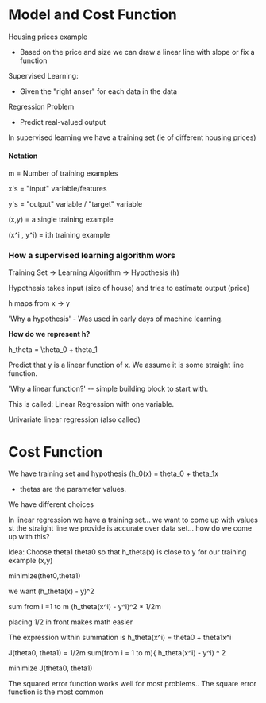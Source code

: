 # Model and Cost Function

Housing prices example

- Based on the price and size we can draw a linear line with slope or fix a function

Supervised Learning:
- Given the "right anser" for each data in the data

Regression Problem
- Predict real-valued output

In supervised learning we have a training set (ie of different housing prices)

#### Notation

m = Number of training examples

x's = "input" variable/features

y's = "output" variable / "target" variable

(x,y) = a single training example

(x^i , y^i) = ith training example

### How a supervised learning algorithm wors

Training Set -> Learning Algorithm -> Hypothesis (h)

Hypothesis takes input (size of house) and tries to estimate output (price)

h maps from x -> y

'Why a hypothesis' - Was used in early days of machine learning.

**How do we represent h?**

h\_theta =  \theta\_0 + theta\_1

Predict that y is a linear function of x. We assume it is some straight line function.

'Why a linear function?' -- simple building block to start with.

This is called: Linear Regression with one variable.

Univariate linear regression (also called)


# Cost Function

We have training set and hypothesis (h\_0(x) = theta\_0 + theta\_1x

- thetas are the parameter values.

We have different choices

In linear regression we have a training set... we want to come up with values st the straight line we provide is accurate over data set... how do we come up with  this?

Idea: Choose theta1 theta0 so that h\_theta(x) is close to y for our training example (x,y)

minimize(thet0,theta1)

we want (h\_theta(x) - y)^2

sum from i =1 to m  (h\_theta(x^i) - y^i)^2   *   1/2m

placing 1/2 in front makes math easier

The expression within summation is h\_theta(x^i) = theta0 + theta1x^i


J(theta0, theta1) = 1/2m sum(from i = 1 to m){ h\_theta(x^i) - y^i) ^ 2

minimize J(theta0, theta1)

The squared error function works well for most problems.. The square error function is the most common 












































